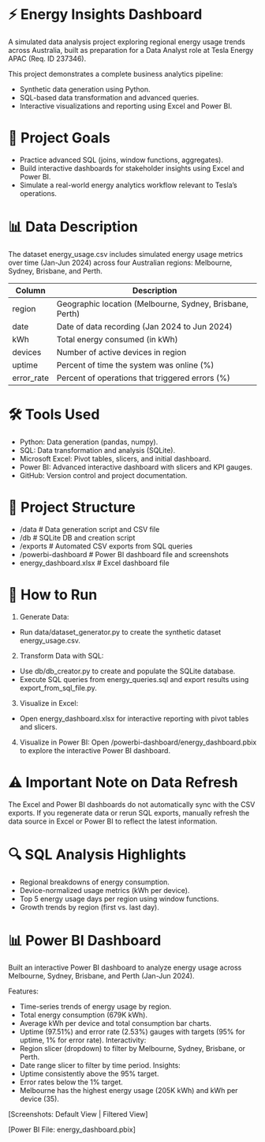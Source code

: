 # ⚡ Energy Insights Dashboard

A simulated data analysis project exploring regional energy usage trends across Australia, built as preparation for a Data Analyst role at Tesla Energy APAC (Req. ID 237346).

This project demonstrates a complete business analytics pipeline:

- Synthetic data generation using Python.
- SQL-based data transformation and advanced queries.
- Interactive visualizations and reporting using Excel and Power BI.

# 🧠 Project Goals
- Practice advanced SQL (joins, window functions, aggregates).
- Build interactive dashboards for stakeholder insights using Excel and Power BI.
- Simulate a real-world energy analytics workflow relevant to Tesla’s operations.

# 📊 Data Description
The dataset energy_usage.csv includes simulated energy usage metrics over time (Jan-Jun 2024) across four Australian regions: Melbourne, Sydney, Brisbane, and Perth.

|Column|Description|
|---|---|
|region|Geographic location (Melbourne, Sydney, Brisbane, Perth)|
|date|Date of data recording (Jan 2024 to Jun 2024)|
|kWh|Total energy consumed (in kWh)|
|devices|Number of active devices in region|
|uptime|Percent of time the system was online (%)|
|error_rate|Percent of operations that triggered errors (%)|

# 🛠️ Tools Used
- Python: Data generation (pandas, numpy).
- SQL: Data transformation and analysis (SQLite).
- Microsoft Excel: Pivot tables, slicers, and initial dashboard.
- Power BI: Advanced interactive dashboard with slicers and KPI gauges.
- GitHub: Version control and project documentation.

# 📂 Project Structure
- /data # Data generation script and CSV file
- /db # SQLite DB and creation script
- /exports # Automated CSV exports from SQL queries
- /powerbi-dashboard # Power BI dashboard file and screenshots
- energy_dashboard.xlsx # Excel dashboard file

# 🚀 How to Run
1. Generate Data:
 - Run data/dataset_generator.py to create the synthetic dataset energy_usage.csv.
2. Transform Data with SQL:
 - Use db/db_creator.py to create and populate the SQLite database.
 - Execute SQL queries from energy_queries.sql and export results using export_from_sql_file.py.
3. Visualize in Excel:
 - Open energy_dashboard.xlsx for interactive reporting with pivot tables and slicers.
4. Visualize in Power BI:
Open /powerbi-dashboard/energy_dashboard.pbix to explore the interactive Power BI dashboard.

# ⚠️ Important Note on Data Refresh
The Excel and Power BI dashboards do not automatically sync with the CSV exports. If you regenerate data or rerun SQL exports, manually refresh the data source in Excel or Power BI to reflect the latest information.

# 🔍 SQL Analysis Highlights
- Regional breakdowns of energy consumption.
- Device-normalized usage metrics (kWh per device).
- Top 5 energy usage days per region using window functions.
- Growth trends by region (first vs. last day).

# 📊 Power BI Dashboard
Built an interactive Power BI dashboard to analyze energy usage across Melbourne, Sydney, Brisbane, and Perth (Jan-Jun 2024).

Features:
- Time-series trends of energy usage by region.
- Total energy consumption (679K kWh).
- Average kWh per device and total consumption bar charts.
- Uptime (97.51%) and error rate (2.53%) gauges with targets (95% for uptime, 1% for error rate).
Interactivity:
- Region slicer (dropdown) to filter by Melbourne, Sydney, Brisbane, or Perth.
- Date range slicer to filter by time period.
Insights:
- Uptime consistently above the 95% target.
- Error rates below the 1% target.
- Melbourne has the highest energy usage (205K kWh) and kWh per device (35).

[Screenshots: Default View | Filtered View]

[Power BI File: energy_dashboard.pbix]